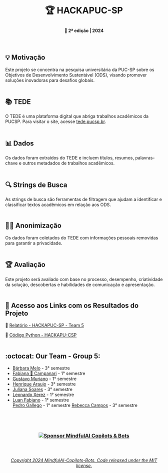   
<!-- ![1](https://github.com/MindfulAI-Copilots-Bots/HACKAPUCSP/assets/113218619/adb8aa64-cd7e-4eec-8bb8-2fa976643ee2  --> 

<!--  <p align="center"> 
  <img src="https://github.com/MindfulAI-Copilots-Bots/HACKAPUCSP/assets/113218619/af3ed272-5128-4e22-b129-f7b94fef6f9b"/> --> 
 
  
 <br>
 
 #  <p align="center"> 🏆 HACKAPUC-SP
 #### <p align="center"> 📅 2ª edição | 2024

 <br>

## 💡 Motivação

Este projeto se concentra na pesquisa universitária da PUC-SP sobre os Objetivos de Desenvolvimento Sustentável (ODS), visando promover soluções inovadoras para desafios globais. <br><br>


## 📚 TEDE

O TEDE é uma plataforma digital que abriga trabalhos acadêmicos da PUCSP. Para visitar o site, acesse [tede.pucsp.br](https://tede.pucsp.br/). <br><br>

## 📊 Dados

Os dados foram extraídos do TEDE e incluem títulos, resumos, palavras-chave e outros metadados de trabalhos acadêmicos. <br><br>

## 🔍 Strings de Busca

As strings de busca são ferramentas de filtragem que ajudam a identificar e classificar textos acadêmicos em relação aos ODS. <br><br>

## 🕵️‍♀️ Anonimização

Os dados foram coletados do TEDE com informações pessoais removidas para garantir a privacidade.  <br><br>

## 🏆 Avaliação

Este projeto será avaliado com base no processo, desempenho, criatividade da solução, descobertas e habilidades de comunicação e apresentação.<br><br>

## 🔗 Acesso aos Links com os Resultados do Projeto

📌 [Relatório - HACKAPUC-SP - Team 5](https://github.com/MindfulAI-Copilots-Bots/HACKAPUCSP/blob/ce085344cc355a47ff9c286cf28784ae6ea6fe3c/Resultados/relato%CC%81rio%20hackapucsp_Grupo_5.pdf)

🐍 [Código Python - HACKAPU-CSP](https://github.com/MindfulAI-Copilots-Bots/HACKAPUCSP/blob/a541669b14ed26160b1dbf07a64c421e36ec4a1e/Resultados/hackaPUCSP.py) <br><br>


## :octocat: Our Team - Group 5:

- [Bárbara Melo](https://github.com/babisxs23) - 3° semestre <br>
- [Fabiana 🚀 Campanari](https://github.com/FabianaCampanari) - 1° semestre <br>
- [Gustavo Muriano]() - 1° semestre <br>
- [Henrique Araujo](https://github.com/skRichsk) - 3° semestre <br>
- [Juliana Soares](https://github.com/julianamiranda1) - 3° semestre <br>
- [Leonardo Xerez]() - 1° semestre <br>
- [Luan Fabiano](https://github.com/LuanFabiano28) - 1° semestre <br>
 [Pedro Gallego]() - 1° semestre
 [Rebecca Campos](https://github.com/becamparezzo) - 3° semestre

 
#
 <br>

### <p align="center"> [![Sponsor MindfulAI Copilots & Bots](https://img.shields.io/badge/Sponsor-MindfulAI%20Copilots%20%26%20Bots-brightgreen?logo=GitHub)](https://github.com/sponsors/MindfulAI-Copilots-Bots) <br><br>

#

 ###### <p align="center"> [Copyright 2024 MindfulAI-Copilots-Bots. Code released under the  MIT license.](https://github.com/MindfulAI-Copilots-Bots/HACKAPUCSP/blob/1f52fe3745392c0454d03ab7162670d9b09361bf/LICENSE)



